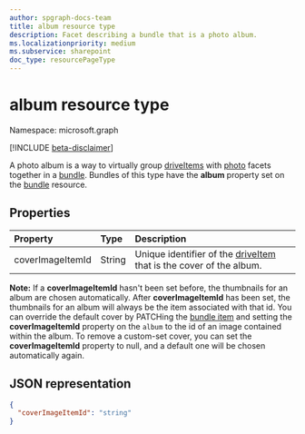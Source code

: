 ```yaml
---
author: spgraph-docs-team
title: album resource type
description: Facet describing a bundle that is a photo album.
ms.localizationpriority: medium
ms.subservice: sharepoint
doc_type: resourcePageType
---
```


# album resource type

Namespace: microsoft.graph

[!INCLUDE [beta-disclaimer](../../includes/beta-disclaimer.md)]

A photo album is a way to virtually group [driveItems][driveItem] with [photo][] facets together in a [bundle][]. Bundles of this type have the **album** property set on the [bundle][] resource.

## Properties

| Property         | Type   | Description                                                            |
| :--------------- | :----- | :--------------------------------------------------------------------- |
| coverImageItemId | String | Unique identifier of the [driveItem][] that is the cover of the album. |

**Note:** If a **coverImageItemId** hasn't been set before, the thumbnails for an album are chosen automatically.
After **coverImageItemId** has been set, the thumbnails for an album will always be the item associated with that id.
You can override the default cover by PATCHing the [bundle item][bundle] and setting the **coverImageItemId** property on the `album` to the id of an image contained within the album.
To remove a custom-set cover, you can set the **coverImageItemId** property to null, and a default one will be chosen automatically again.

## JSON representation

<!-- { "blockType": "resource", "@odata.type": "microsoft.graph.album" } -->

```json
{
  "coverImageItemId": "string"
}
```

[bundle]: bundle.md
[driveItem]: driveItem.md
[photo]: photo.md
